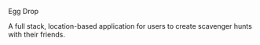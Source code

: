 Egg Drop

A full stack, location-based application for users to create scavenger hunts with their friends. 
